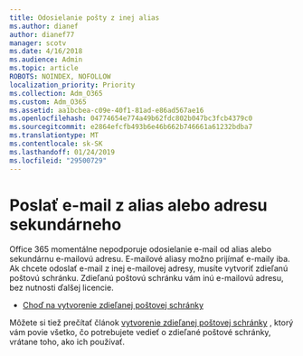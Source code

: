 ```yaml
---
title: Odosielanie pošty z inej alias
ms.author: dianef
author: dianef77
manager: scotv
ms.date: 4/16/2018
ms.audience: Admin
ms.topic: article
ROBOTS: NOINDEX, NOFOLLOW
localization_priority: Priority
ms.collection: Adm_O365
ms.custom: Adm_O365
ms.assetid: aa1bcbea-c09e-40f1-81ad-e86ad567ae16
ms.openlocfilehash: 04774654e774a49b62fdc802b047bc3fcb4379c0
ms.sourcegitcommit: e2864efcfb493b6e46b662b746661a61232bdba7
ms.translationtype: MT
ms.contentlocale: sk-SK
ms.lasthandoff: 01/24/2019
ms.locfileid: "29500729"
---
```

# <a name="send-email-from-an-alias-or-secondary-address"></a>Poslať e-mail z alias alebo adresu sekundárneho

Office 365 momentálne nepodporuje odosielanie e-mail od alias alebo sekundárnu e-mailovú adresu. E-mailové aliasy možno prijímať e-maily iba. Ak chcete odoslať e-mail z inej e-mailovej adresy, musíte vytvoriť zdieľanú poštovú schránku. Zdieľanú poštovú schránku vám inú e-mailovú adresu, bez nutnosti ďalšej licencie. 
  
- [Choď na vytvorenie zdieľanej poštovej schránky](https://portal.office.com/AdminPortal/Home#/AssistedGuide/addemailoptions)
    
Môžete si tiež prečítať článok [vytvorenie zdieľanej poštovej schránky](https://support.office.com/article/871a246d-3acd-4bba-948e-5de8be0544c9) , ktorý vám povie všetko, čo potrebujete vedieť o zdieľané poštové schránky, vrátane toho, ako ich používať. 
  

